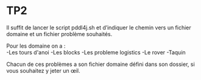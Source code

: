 # TP2

Il suffit de lancer le script pddl4j.sh et d’indiquer le chemin vers un fichier domaine et un fichier problème souhaités.

Pour les domaine on a :  
-Les tours d'anoi
-Les blocks
-Les probleme logistics
-Le rover
-Taquin

Chacun de ces problèmes a son fichier domaine défini dans son dossier, si vous souhaitez y jeter un œil.